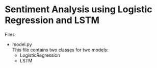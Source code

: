 # Sentiment Analysis using Logistic Regression and LSTM

Files:
- model.py
  <br> This file contains two classes for two models:
  - LogisticRegression
  - LSTM


